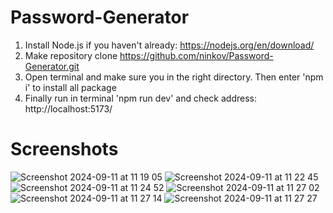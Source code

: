 # Password-Generator
1. Install Node.js if you haven't already: https://nodejs.org/en/download/
2. Make repository clone https://github.com/ninkov/Password-Generator.git
3. Open terminal and make sure you in the right directory. Then enter 'npm i' to install all package
4. Finally run in terminal 'npm run dev'  and check address: http://localhost:5173/ 


# Screenshots

![Screenshot 2024-09-11 at 11 19 05](https://github.com/user-attachments/assets/523fe58b-1a16-49d9-8528-7353e47367b4)
![Screenshot 2024-09-11 at 11 22 45](https://github.com/user-attachments/assets/0ffc1951-87e4-4740-bf29-fefb1bcdae73)
![Screenshot 2024-09-11 at 11 24 52](https://github.com/user-attachments/assets/19d2576b-c96f-43e4-a9ac-a5b81ead361f)
![Screenshot 2024-09-11 at 11 27 02](https://github.com/user-attachments/assets/2a939021-c334-4f2d-97d7-414518d4ed69)
![Screenshot 2024-09-11 at 11 27 14](https://github.com/user-attachments/assets/e0cebcf8-1a32-4c86-8248-032fb1ecda01)
![Screenshot 2024-09-11 at 11 27 27](https://github.com/user-attachments/assets/f1bfb9f4-ec64-4a5f-b8d4-d2bc13e54b14)
